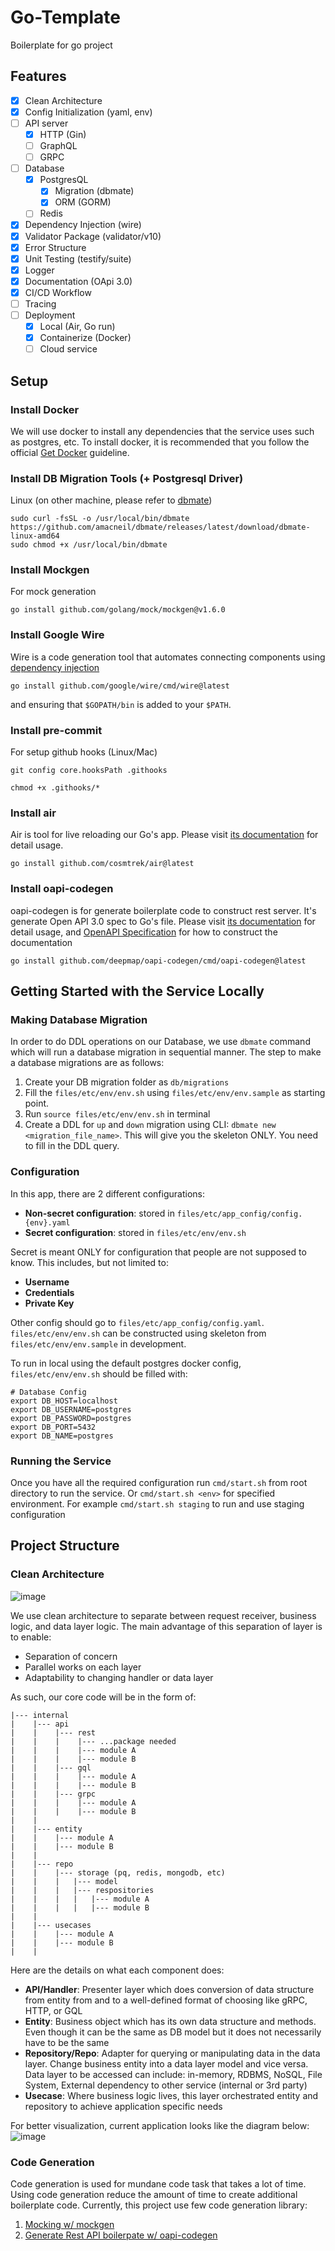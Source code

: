 # Go-Template

Boilerplate for go project

## Features

- [x] Clean Architecture
- [x] Config Initialization (yaml, env)
- [ ] API server
  - [x] HTTP (Gin)
  - [ ] GraphQL
  - [ ] GRPC
- [ ] Database
  - [x] PostgresQL
    - [x] Migration (dbmate)
    - [x] ORM (GORM)
  - [ ] Redis
- [x] Dependency Injection (wire)
- [x] Validator Package (validator/v10)
- [x] Error Structure
- [x] Unit Testing (testify/suite)
- [x] Logger
- [x] Documentation (OApi 3.0)
- [x] CI/CD Workflow
- [ ] Tracing
- [ ] Deployment
  - [x] Local (Air, Go run)
  - [x] Containerize (Docker)
  - [ ] Cloud service

## Setup

### Install Docker

We will use docker to install any dependencies that the service uses such as postgres, etc. To install docker, it is recommended that you follow the official [Get Docker](https://docs.docker.com/get-docker/) guideline.

### Install DB Migration Tools (+ Postgresql Driver)

Linux (on other machine, please refer to [dbmate](https://github.com/amacneil/dbmate))

```
sudo curl -fsSL -o /usr/local/bin/dbmate https://github.com/amacneil/dbmate/releases/latest/download/dbmate-linux-amd64
sudo chmod +x /usr/local/bin/dbmate
```

### Install Mockgen

For mock generation

```
go install github.com/golang/mock/mockgen@v1.6.0
```

### Install Google Wire

Wire is a code generation tool that automates connecting components using [dependency injection](https://en.wikipedia.org/wiki/Dependency_injection)

```
go install github.com/google/wire/cmd/wire@latest
```

and ensuring that `$GOPATH/bin` is added to your `$PATH`.

### Install pre-commit

For setup github hooks (Linux/Mac)

```
git config core.hooksPath .githooks

chmod +x .githooks/*
```

### Install air

Air is tool for live reloading our Go's app. Please visit [its documentation](https://github.com/cosmtrek/air) for detail usage.

```
go install github.com/cosmtrek/air@latest
```

### Install oapi-codegen

oapi-codegen is for generate boilerplate code to construct rest server. It's generate Open API 3.0 spec to Go's file.
Please visit [its documentation](https://github.com/deepmap/oapi-codegen) for detail usage, and [OpenAPI Specification](https://swagger.io/specification/) for how to construct the documentation

```
go install github.com/deepmap/oapi-codegen/cmd/oapi-codegen@latest
```

## Getting Started with the Service Locally

### Making Database Migration

In order to do DDL operations on our Database, we use `dbmate` command which will run a database migration in sequential manner. The step
to make a database migrations are as follows:

1. Create your DB migration folder as `db/migrations`
2. Fill the `files/etc/env/env.sh` using `files/etc/env/env.sample` as starting point.
3. Run `source files/etc/env/env.sh` in terminal
4. Create a DDL for `up` and `down` migration using CLI: `dbmate new <migration_file_name>`. This will give you the skeleton ONLY. You need to fill in the DDL query.

### Configuration

In this app, there are 2 different configurations:

- **Non-secret configuration**: stored in `files/etc/app_config/config.{env}.yaml`
- **Secret configuration**: stored in `files/etc/env/env.sh`

Secret is meant ONLY for configuration that people are not supposed to know. This includes, but not limited to:

- **Username**
- **Credentials**
- **Private Key**

Other config should go to `files/etc/app_config/config.yaml`. `files/etc/env/env.sh` can be constructed using skeleton from `files/etc/env/env.sample` in development.

To run in local using the default postgres docker config, `files/etc/env/env.sh` should be filled with:

```
# Database Config
export DB_HOST=localhost
export DB_USERNAME=postgres
export DB_PASSWORD=postgres
export DB_PORT=5432
export DB_NAME=postgres
```

### Running the Service

Once you have all the required configuration run `cmd/start.sh` from root directory to run the service. Or `cmd/start.sh <env>` for specified environment.
For example `cmd/start.sh staging` to run and use staging configuration

## Project Structure

### Clean Architecture

![image](https://user-images.githubusercontent.com/102520846/172805794-7bc613ec-30d3-4898-8a5f-144ce3bb5b74.png)

We use clean architecture to separate between request receiver, business logic, and data layer logic. The main advantage of this separation of layer is to enable:

- Separation of concern
- Parallel works on each layer
- Adaptability to changing handler or data layer

As such, our core code will be in the form of:

```
|--- internal
|    |--- api
|    |    |--- rest
|    |    |    |--- ...package needed
|    |    |    |--- module A
|    |    |    |--- module B
|    |    |--- gql
|    |    |    |--- module A
|    |    |    |--- module B
|    |    |--- grpc
|    |    |    |--- module A
|    |    |    |--- module B
|    |
|    |--- entity
|    |    |--- module A
|    |    |--- module B
|    |
|    |--- repo
|    |    |--- storage (pq, redis, mongodb, etc)
|    |    |   |--- model
|    |    |   |--- respositories
|    |    |   |   |--- module A
|    |    |   |   |--- module B
|    |
|    |--- usecases
|    |    |--- module A
|    |    |--- module B
|    |
```

Here are the details on what each component does:

- **API/Handler**: Presenter layer which does conversion of data structure from entity from and to a well-defined format of choosing like gRPC, HTTP, or GQL
- **Entity**: Business object which has its own data structure and methods. Even though it can be the same as DB model but it does not necessarily have to be the same
- **Repository/Repo**: Adapter for querying or manipulating data in the data layer. Change business entity into a data layer model and vice versa. Data layer to be accessed can include: in-memory, RDBMS, NoSQL, File System, External dependency to other service (internal or 3rd party)
- **Usecase**: Where business logic lives, this layer orchestrated entity and repository to achieve application specific needs

For better visualization, current application looks like the diagram below:
![image](https://user-images.githubusercontent.com/102520846/178428592-301e1626-f699-4d36-bb4d-269388cded07.png)

### Code Generation

Code generation is used for mundane code task that takes a lot of time. Using code generation reduce the amount of time to create additional boilerplate code. Currently, this project use few code generation library:

1. [Mocking w/ mockgen](https://github.com/golang/mock)
2. [Generate Rest API boilerpate w/ oapi-codegen](https://github.com/deepmap/oapi-codegen)
